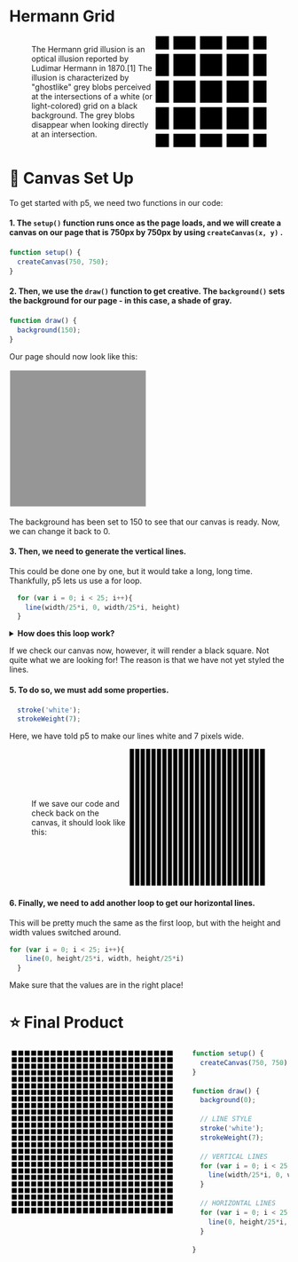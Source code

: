 <h1>Hermann Grid</h1>

<figure style="display: flex; justify-content: space-between; align-items: center;">
  <figcaption>The Hermann grid illusion is an optical illusion reported by Ludimar Hermann in 1870.[1] The illusion is characterized by "ghostlike" grey blobs perceived at the intersections of a white (or light-colored) grid on a black background. The grey blobs disappear when looking directly at an intersection.</figcaption>
  <img src="../resources/1920px-HermannGrid.svg.png" width="200" height="200">
</figure>

# :art: Canvas Set Up

To get started with p5, we need two functions in our code:

#### 1. The ```setup()``` function runs once as the page loads, and we will create a canvas on our page that is 750px by 750px by using ```createCanvas(x, y)``` .

``` Javascript
function setup() {
  createCanvas(750, 750);
}
```

#### 2. Then, we use the ```draw()``` function to get creative. The ```background()``` sets the background for our page - in this case, a shade of gray.

``` Javascript
function draw() {
  background(150);
}
```


Our page should now look like this:

<img src="../resources/background-gray.png"  width="250" height="250">




The background has been set to 150 to see that our canvas is ready. Now, we can change it back to 0.

#### 3. Then, we need to generate the vertical lines. 

This could be done one by one, but it would take a long, long time. Thankfully, p5 lets us use a for loop.

``` Javascript
  for (var i = 0; i < 25; i++){ 
    line(width/25*i, 0, width/25*i, height)
  }
```
<details>
  <summary><strong>How does this loop work?</strong></summary>

Our for loop is telling p5 to do a few things. 

First, we are asking it to iterate through i where i goes from 0 - 25.

``` Javascript
i = 0: i < 25
```

Then, we make sure i goes up by 1.

``` Javascript
i++
```

Next, we get p5 to create a line, the notation of which is:

``` Javascript
line(x1, y1, x2, y2)
```

As these are our vertical lines, we can set the y values to be the height of the canvas and 0.

``` Javascript
line(x1, 0, x2, height)
```

To ensure that we have 25 lines going across the canvas, we divide the width of the canvas by 25 before multiplying the value by i.

``` Javascript
line(width/25*i, 0, width/25*i, height)
```

</details>

If we check our canvas now, however, it will render a black square. Not quite what we are looking for! The reason is that we have not yet styled the lines. 

#### 5. To do so, we must add some properties.

``` Javascript
  stroke('white');
  strokeWeight(7);
```

Here, we have told p5 to make our lines white and 7 pixels wide.


<figure style="display: flex; justify-content: space-between; align-items: center;">
  <figcaption>If we save our code and check back on the canvas, it should look like this:</figcaption>
  <img src="../resources/verticallines.png"  width="250" height="250">
</figure>


#### 6. Finally, we need to add another loop to get our horizontal lines.

This will be pretty much the same as the first loop, but with the height and width values switched around.

``` Javascript
for (var i = 0; i < 25; i++){ 
    line(0, height/25*i, width, height/25*i)
  }
```

Make sure that the values are in the right place!

# :star: Final Product

<img src="../resources/finalgrid.png" style="float: left; padding-right: 30px;" width="300" height="300">

``` Javascript
function setup() {
  createCanvas(750, 750);
}

function draw() {
  background(0);

  // LINE STYLE
  stroke('white');
  strokeWeight(7);

  // VERTICAL LINES
  for (var i = 0; i < 25; i++){ 
    line(width/25*i, 0, width/25*i, height)
  }

  // HORIZONTAL LINES
  for (var i = 0; i < 25; i++){ 
    line(0, height/25*i, width, height/25*i)
  }

}
```